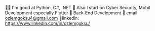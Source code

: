 🐱‍👓 I'm good at Python, C#, .NET
👀 Also I start on Cyber Security, Mobil Development especially Flutter 
🙌 Back-End Development
📧 email: ozlemgoksu4@gmail.com
🔧linkedln: https://www.linkedin.com/in/ozlemgoksu/
